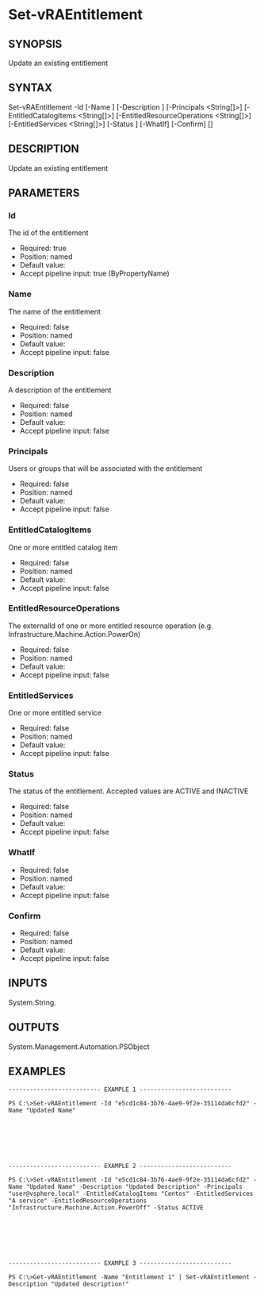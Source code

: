 # Set-vRAEntitlement

## SYNOPSIS
    
Update an existing entitlement

## SYNTAX
 Set-vRAEntitlement -Id <String> [-Name <String>] [-Description <String>] [-Principals <String[]>] [-EntitledCatalogItems <String[]>] [-EntitledResourceOperations <String[]>] [-EntitledServices <String[]>] [-Status <String>] [-WhatIf] [-Confirm] [<CommonParameters>]    

## DESCRIPTION

Update an existing entitlement

## PARAMETERS


### Id

The id of the entitlement

* Required: true
* Position: named
* Default value: 
* Accept pipeline input: true (ByPropertyName)

### Name

The name of the entitlement

* Required: false
* Position: named
* Default value: 
* Accept pipeline input: false

### Description

A description of the entitlement

* Required: false
* Position: named
* Default value: 
* Accept pipeline input: false

### Principals

Users or groups that will be associated with the entitlement

* Required: false
* Position: named
* Default value: 
* Accept pipeline input: false

### EntitledCatalogItems

One or more entitled catalog item

* Required: false
* Position: named
* Default value: 
* Accept pipeline input: false

### EntitledResourceOperations

The externalId of one or more entitled resource operation (e.g. Infrastructure.Machine.Action.PowerOn)

* Required: false
* Position: named
* Default value: 
* Accept pipeline input: false

### EntitledServices

One or more entitled service

* Required: false
* Position: named
* Default value: 
* Accept pipeline input: false

### Status

The status of the entitlement. Accepted values are ACTIVE and INACTIVE

* Required: false
* Position: named
* Default value: 
* Accept pipeline input: false

### WhatIf


* Required: false
* Position: named
* Default value: 
* Accept pipeline input: false

### Confirm


* Required: false
* Position: named
* Default value: 
* Accept pipeline input: false

## INPUTS

System.String.

## OUTPUTS

System.Management.Automation.PSObject

## EXAMPLES
```
-------------------------- EXAMPLE 1 --------------------------

PS C:\>Set-vRAEntitlement -Id "e5cd1c84-3b76-4ae9-9f2e-35114da6cfd2" -Name "Updated Name"







-------------------------- EXAMPLE 2 --------------------------

PS C:\>Set-vRAEntitlement -Id "e5cd1c84-3b76-4ae9-9f2e-35114da6cfd2" -Name "Updated Name" -Description "Updated Description" -Principals "user@vsphere.local" -EntitledCatalogItems "Centos" -EntitledServices "A service" -EntitledResourceOperations 
"Infrastructure.Machine.Action.PowerOff" -Status ACTIVE







-------------------------- EXAMPLE 3 --------------------------

PS C:\>Get-vRAEntitlement -Name "Entitlement 1" | Set-vRAEntitlement -Description "Updated description!"
```


